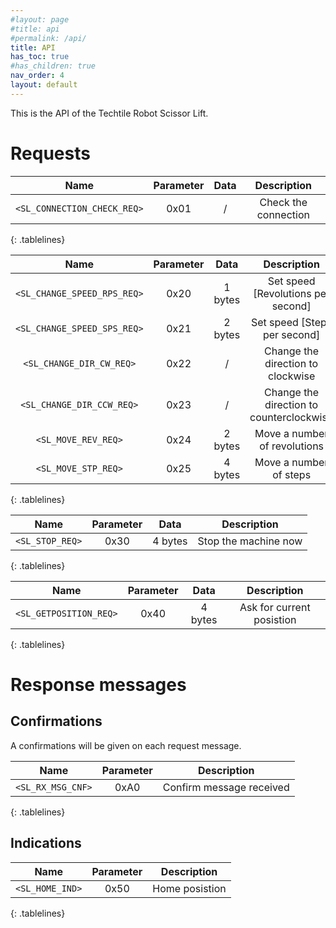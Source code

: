 ```yaml
---
#layout: page
#title: api
#permalink: /api/
title: API
has_toc: true
#has_children: true
nav_order: 4
layout: default
---
```


<style>
.tablelines table, .tablelines td, .tablelines th {
        border: 0px solid black;
        }
</style>

This is the API of the Techtile Robot Scissor Lift.

# Requests

| Name | Parameter | Data | Description |
|:-:|:-:|:-:|:-:|
| `<SL_CONNECTION_CHECK_REQ>`  | 0x01 | /   |   Check the connection     |
{: .tablelines}

| Name | Parameter | Data | Description |
|:-:|:-:|:-:|:-:|
| `<SL_CHANGE_SPEED_RPS_REQ>`  | 0x20 | 1 bytes | Set speed [Revolutions per second] |
| `<SL_CHANGE_SPEED_SPS_REQ>`  | 0x21 | 2 bytes | Set speed [Steps per second] |
| `<SL_CHANGE_DIR_CW_REQ>` | 0x22 | / | Change the direction to clockwise |
| `<SL_CHANGE_DIR_CCW_REQ>` |   0x23    |   /   |   Change the direction to counterclockwise |
| `<SL_MOVE_REV_REQ>` |   0x24    |   2 bytes   |   Move a number of revolutions |
| `<SL_MOVE_STP_REQ>` |   0x25    |   4 bytes   |   Move a number of steps |
{: .tablelines}

| Name | Parameter | Data | Description |
|:-:|:-:|:-:|:-:|
| `<SL_STOP_REQ>` |   0x30    |   4 bytes   |   Stop the machine now    |
{: .tablelines}

| Name | Parameter | Data | Description |
|:-:|:-:|:-:|:-:|
| `<SL_GETPOSITION_REQ>` |   0x40    |   4 bytes   |   Ask for current posistion |
{: .tablelines}


# Response messages

## Confirmations
A confirmations will be given on each request message.

| Name | Parameter | Description |
|:-:|:-:|:-:|
| `<SL_RX_MSG_CNF>` |   0xA0    |  Confirm message received |
{: .tablelines}

## Indications

| Name | Parameter | Description |
|:-:|:-:|:-:|
| `<SL_HOME_IND>` |   0x50    | Home posistion |
{: .tablelines}
